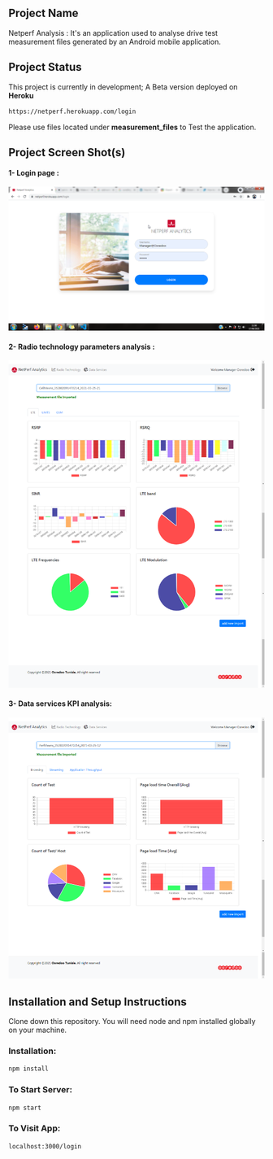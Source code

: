 ## Project Name

Netperf Analysis : It's an application used to analyse drive test measurement files generated by an Android mobile application.

## Project Status

This project is currently in development;
A Beta version deployed on **Heroku**

```bash
https://netperf.herokuapp.com/login

```

Please use files located under **measurement_files** to Test the application.

## Project Screen Shot(s)
#### 1- Login page :

![login page ](./screenshot/img1.png)

#### 2- Radio technology parameters analysis :

![Radio technology parameters analysis ](./screenshot/img2.png) 

#### 3- Data services KPI analysis:


![Data services KPI analysis ](./screenshot/img3.png)

## Installation and Setup Instructions

Clone down this repository. You will need node and npm installed globally on your machine.

### Installation:

```bash
npm install

```

### To Start Server:

```bash
npm start
```

### To Visit App:

```bash
localhost:3000/login
```